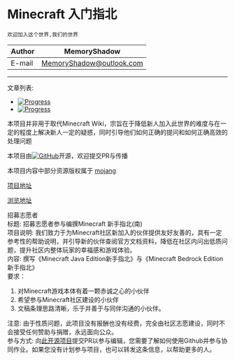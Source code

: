 # Minecraft 入门指北

`欢迎加入这个世界,我们的世界`

|Author|MemoryShadow|
|---|---
|E-mail|MemoryShadow@outlook.com

****
文章列表:

* [![Progress](https://progress-bar.dev/45/?title=JavaEditio)](Java%20Edition "点击前往") 
* [![Progress](https://progress-bar.dev/0/?title=BedrockEdition)](Bedrock%20Edition "点击前往")

本项目并非用于取代Minecraft Wiki，宗旨在于降低新人加入此世界的难度与在一定的程度上解决新人一定的疑惑，同时引导他们如何正确的提问和如何正确高效的处理问题

本项目由[![GitHub](https://img.shields.io/github/license/MemoryShadow/Minecraft-Getting-Started-Guide)](LICENSE "查看协议")开源，欢迎提交PR与传播

本项目内容中部分资源版权属于 [mojang](https://www.minecraft.net/zh-hans/mojang-careers "点击查看")

[项目地址](https://github.com/MemoryShadow/Minecraft-Getting-Started-Guide "点击参与")

[浏览地址](https://memoryshadow.github.io/Minecraft-Getting-Started-Guide/ "点击浏览")

招募志愿者  
标题: 招募志愿者参与编撰Minecraft 新手指北(南)  
项目说明: 我们致力于为Minecraft社区新加入的伙伴提供友好友善的，具有一定参考性的帮助说明，并引导新的伙伴查阅官方文档资料，降低在社区内问出低质问题，提升社区内整体玩家的幸福感和游戏体验。  
内容: 撰写《Minecraft Java Edition新手指北》与《Minecraft Bedrock Edition新手指北》  
要求：  
1. 对Minecraft游戏本体有着一颗赤诚之心的小伙伴  
2. 希望参与Minecraft社区建设的小伙伴  
3. 文稿条理思路清晰，乐于并善于与同伴沟通的小伙伴。

注意: 由于性质问题，此项目没有报酬也没有经费，完全由社区志愿建设，同时不会接受任何赞助与捐赠，永远面向公众。  
参与方式: 向[此开源项目](https://github.com/MemoryShadow/Minecraft-Getting-Started-Guide)提交PR以参与编辑，您需要了解如何使用Github并参与协同作业。如果您没有计划参与项目，也可以转发这条信息，以帮助更多的人。  

